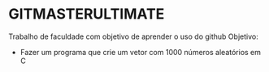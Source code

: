 # GITMASTERULTIMATE
Trabalho de faculdade com objetivo de aprender o uso do github
Objetivo:
- Fazer um programa que crie um vetor com 1000 números aleatórios em C
